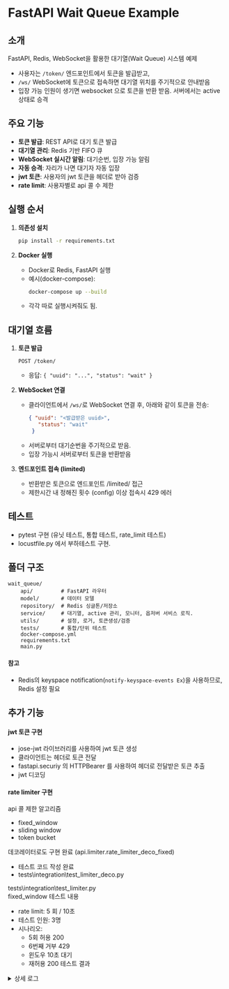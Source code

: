 # FastAPI Wait Queue Example

## 소개
 FastAPI, Redis, WebSocket을 활용한 대기열(Wait Queue) 시스템 예제
- 사용자는 `/token/` 엔드포인트에서 토큰을 발급받고,
- `/ws/` WebSocket에 토큰으로 접속하면 대기열 위치를 주기적으로 안내받음
- 입장 가능 인원이 생기면 websocket 으로 토큰을 반환 받음. 서버에서는 active 상태로 승격


## 주요 기능
- **토큰 발급**: REST API로 대기 토큰 발급
- **대기열 관리**: Redis 기반 FIFO 큐
- **WebSocket 실시간 알림**: 대기순번, 입장 가능 알림
- **자동 승격**: 자리가 나면 대기자 자동 입장
- **jwt 토큰**: 사용자의 jwt 토큰을 헤더로 받아 검증
- **rate limit**: 사용자별로 api 콜 수 제한


## 실행 순서
1. **의존성 설치**
   ```bash
   pip install -r requirements.txt
   ```

2. **Docker 실행**
   - Docker로 Redis, FastAPI 실행
   - 예시(docker-compose):
     ```bash
     docker-compose up --build
     ```
   - 각각 따로 실행시켜줘도 됨.


## 대기열 흐름
1. **토큰 발급**
   ```http
   POST /token/
   ```
   - 응답: `{ "uuid": "...", "status": "wait" }`

2. **WebSocket 연결**
   - 클라이언트에서 `/ws/`로 WebSocket 연결 후, 아래와 같이 토큰을 전송:
     ```json
     { "uuid": "<발급받은 uuid>",
        "status": "wait"
      }

     ```
   - 서버로부터 대기순번을 주기적으로 받음. 
   - 입장 가능시 서버로부터 토큰을 반환받음

3. **엔드포인트 접속 (limited)**
   - 반환받은 토큰으로 엔드포인트 /limited/ 접근
   - 제한시간 내 정해진 횟수 (config) 이상 접속시 429 에러

## 테스트
- pytest 구현 (유닛 테스트, 통합 테스트, rate_limit 테스트)
- locustfile.py 에서 부하테스트 구현.

## 폴더 구조

```
wait_queue/
    api/         # FastAPI 라우터
    model/       # 데이터 모델
    repository/  # Redis 싱글톤/저장소
    service/     # 대기열, active 관리, 모니터, 옵저버 서비스 로직.
    utils/       # 설정, 로거, 토큰생성/검증
    tests/       # 통합/단위 테스트
    docker-compose.yml
    requirements.txt
    main.py
```

#### 참고
- Redis의 keyspace notification(`notify-keyspace-events Ex`)을 사용하므로, Redis 설정 필요


## 추가 기능

#### jwt 토큰 구현
- jose-jwt 라이브러리를 사용하여 jwt 토큰 생성
- 클라이언트는 헤더로 토큰 전달
- fastapi.securiy 의 HTTPBearer 를 사용하여 헤더로 전달받은 토큰 추출
- jwt 디코딩

#### rate limiter 구현

api 콜 제한 알고리즘 
- fixed_window
- sliding window
- token bucket

데코레이터로도 구현 완료 (api.limiter.rate_limiter_deco_fixed) 
- 테스트 코드 작성 완료
- tests\integration\test_limiter_deco.py  

tests\integration\test_limiter.py  
fixed_window 테스트 내용  
- rate limit: 5 회 / 10초  
- 테스트 인원: 3명  
- 시나리오: 
   - 5회 허용 200
   - 6번째 거부 429
   - 윈도우 10초 대기 
   - 재허용 200
테스트 결과  

<details>
<summary>상세 로그</summary>

```
338436b4-01ad-4ce3-83e3-74e537ccb628
<Response [200 OK]>
<Response [200 OK]>
<Response [200 OK]>
<Response [200 OK]>
<Response [200 OK]>
<Response [429 Too Many Requests]>
sleeping for window length 10
after window
<Response [200 OK]>


543903c4-4823-4381-a36a-28411ca394d7
<Response [200 OK]>
<Response [200 OK]>
<Response [200 OK]>
<Response [200 OK]>
<Response [200 OK]>
<Response [429 Too Many Requests]>
sleeping for window length 10
after window
<Response [200 OK]>


6a11a54e-eaf3-4fbf-8d67-64cbd98bac38
<Response [200 OK]>
<Response [200 OK]>
<Response [200 OK]>
<Response [200 OK]>
<Response [200 OK]>
<Response [429 Too Many Requests]>
sleeping for window length 10
after window
<Response [200 OK]>
```

</details>

